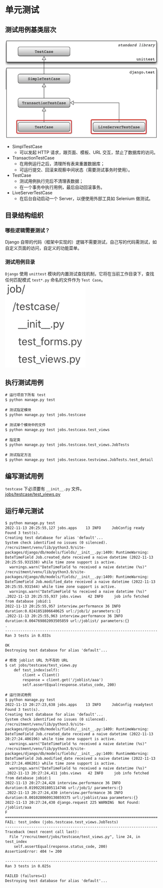 # 单元测试
## 测试用例基类层次
![](.testcase_images/8e40db94.png)
- SimplTestCase
  - 可以发起 HTTP 请求，跟页面、模板、URL 交互，禁止了数据库的访问。
- TransactionTestCase
  - 在用例运行之后，清理所有表来重置数据库；
  - 可运行提交、回滚来观察中间状态（需要测试事务时使用）。
- TestCase
  - 测试用例执行完后不清理表数据；
  - 在一个事务中执行用例，最后自动回滚事务。
- LiveServerTestCase
  - 在后台自动启动一个 Server，以便使用外部工具如 Selenium 做测试。

## 目录结构组织
### 哪些逻辑需要测试？
Django 自带的代码（框架中实现的）逻辑不需要测试，自己写的代码需测试，如自定义页面的访问，自定义的功能菜单。

### 测试用例目录
`Django` 使用 `unittest` 模块的内置测试查找机制，它将在当前工作目录下，查找任何匹配模式 `test*.py` 命名的文件作为 `Test Case`。  
![](.testcase_images/f85d3a05.png)

## 执行测试用例
```shell
# 运行项目下所有 test
$ python manage.py test

# 测试指定模块
$ python manage.py test jobs.testcase

# 测试单个模块中的文件
$ python manage.py test jobs.testcase.test_views

# 指定类
$ python manage.py test jobs.testcase.test_views.JobTests

# 测试指定方法
$ python manage.py test jobs.testcase.testviews.JobTests.test_detail
```

## 编写测试用例
`testcase` 下必须要有 `__init__.py` 文件。  
[jobs/testcase/test_views.py](../jobs/testcase/test_views.py)

## 运行单元测试
```shell
$ python manage.py test
2022-11-13 20:25:55,127 jobs.apps    13 INFO     JobConfig ready
Found 3 test(s).
Creating test database for alias 'default'...
System check identified no issues (0 silenced).
/recruitment/venv/lib/python3.9/site-packages/django/db/models/fields/__init__.py:1409: RuntimeWarning: DateTimeField Job.created_date received a naive datetime (2022-11-13 20:25:55.931538) while time zone support is active.
  warnings.warn("DateTimeField %s received a naive datetime (%s)"
/recruitment/venv/lib/python3.9/site-packages/django/db/models/fields/__init__.py:1409: RuntimeWarning: DateTimeField Job.modified_date received a naive datetime (2022-11-13 20:25:55.931544) while time zone support is active.
  warnings.warn("DateTimeField %s received a naive datetime (%s)"
.2022-11-13 20:25:55,937 jobs.views   42 INFO     job info fetched from database jobid:1
2022-11-13 20:25:55,957 interview.performance 36 INFO     duration:0.0241851806640625 url:/job/1/ parameters:{}
.2022-11-13 20:25:55,963 interview.performance 36 INFO     duration:0.004769802093505859 url:/joblist/ parameters:{}
.
----------------------------------------------------------------------
Ran 3 tests in 0.033s

OK
Destroying test database for alias 'default'...

# 修改 joblist URL 为不存的 URL
$ cat jobs/testcase/test_views.py
    def test_index(self):
        client = Client()
        response = client.get('/joblist/aaa')
        self.assertEqual(response.status_code, 200)

# 运行测试用例
$ python manage.py test
2022-11-13 20:27:23,638 jobs.apps    13 INFO     JobConfig readytest
Found 3 test(s).
Creating test database for alias 'default'...
System check identified no issues (0 silenced).
/recruitment/venv/lib/python3.9/site-packages/django/db/models/fields/__init__.py:1409: RuntimeWarning: DateTimeField Job.created_date received a naive datetime (2022-11-13 20:27:24.406196) while time zone support is active.
  warnings.warn("DateTimeField %s received a naive datetime (%s)"
/recruitment/venv/lib/python3.9/site-packages/django/db/models/fields/__init__.py:1409: RuntimeWarning: DateTimeField Job.modified_date received a naive datetime (2022-11-13 20:27:24.406201) while time zone support is active.
  warnings.warn("DateTimeField %s received a naive datetime (%s)"
.2022-11-13 20:27:24,411 jobs.views   42 INFO     job info fetched from database jobid:1
2022-11-13 20:27:24,428 interview.performance 36 INFO     duration:0.01992201805114746 url:/job/1/ parameters:{}
.2022-11-13 20:27:24,430 interview.performance 36 INFO     duration:0.0010280609130859375 url:/joblist/aaa parameters:{}
2022-11-13 20:27:24,430 django.request 225 WARNING  Not Found: /joblist/aaa
F
======================================================================
FAIL: test_index (jobs.testcase.test_views.JobTests)
----------------------------------------------------------------------
Traceback (most recent call last):
  File "/recruitment/jobs/testcase/test_views.py", line 24, in test_index
    self.assertEqual(response.status_code, 200)
AssertionError: 404 != 200

----------------------------------------------------------------------
Ran 3 tests in 0.025s

FAILED (failures=1)
Destroying test database for alias 'default'...
```

